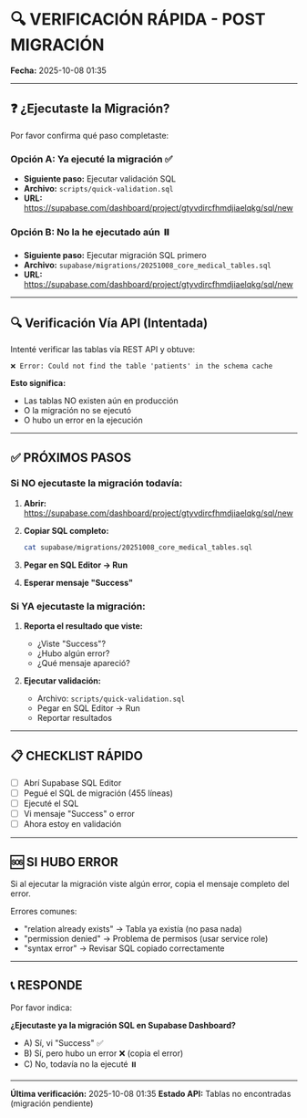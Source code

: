# 🔍 VERIFICACIÓN RÁPIDA - POST MIGRACIÓN

**Fecha:** 2025-10-08 01:35

---

## ❓ ¿Ejecutaste la Migración?

Por favor confirma qué paso completaste:

### Opción A: Ya ejecuté la migración ✅
- **Siguiente paso:** Ejecutar validación SQL
- **Archivo:** `scripts/quick-validation.sql`
- **URL:** https://supabase.com/dashboard/project/gtyvdircfhmdjiaelqkg/sql/new

### Opción B: No la he ejecutado aún ⏸️
- **Siguiente paso:** Ejecutar migración SQL primero
- **Archivo:** `supabase/migrations/20251008_core_medical_tables.sql`
- **URL:** https://supabase.com/dashboard/project/gtyvdircfhmdjiaelqkg/sql/new

---

## 🔍 Verificación Vía API (Intentada)

Intenté verificar las tablas vía REST API y obtuve:

```
❌ Error: Could not find the table 'patients' in the schema cache
```

**Esto significa:**
- Las tablas NO existen aún en producción
- O la migración no se ejecutó
- O hubo un error en la ejecución

---

## ✅ PRÓXIMOS PASOS

### Si NO ejecutaste la migración todavía:

1. **Abrir:** https://supabase.com/dashboard/project/gtyvdircfhmdjiaelqkg/sql/new

2. **Copiar SQL completo:**
   ```bash
   cat supabase/migrations/20251008_core_medical_tables.sql
   ```

3. **Pegar en SQL Editor → Run**

4. **Esperar mensaje "Success"**

### Si YA ejecutaste la migración:

1. **Reporta el resultado que viste:**
   - ¿Viste "Success"?
   - ¿Hubo algún error?
   - ¿Qué mensaje apareció?

2. **Ejecutar validación:**
   - Archivo: `scripts/quick-validation.sql`
   - Pegar en SQL Editor → Run
   - Reportar resultados

---

## 📋 CHECKLIST RÁPIDO

- [ ] Abrí Supabase SQL Editor
- [ ] Pegué el SQL de migración (455 líneas)
- [ ] Ejecuté el SQL
- [ ] Vi mensaje "Success" o error
- [ ] Ahora estoy en validación

---

## 🆘 SI HUBO ERROR

Si al ejecutar la migración viste algún error, copia el mensaje completo del error.

Errores comunes:
- "relation already exists" → Tabla ya existía (no pasa nada)
- "permission denied" → Problema de permisos (usar service role)
- "syntax error" → Revisar SQL copiado correctamente

---

## 📞 RESPONDE

Por favor indica:

**¿Ejecutaste ya la migración SQL en Supabase Dashboard?**
- A) Sí, vi "Success" ✅
- B) Sí, pero hubo un error ❌ (copia el error)
- C) No, todavía no la ejecuté ⏸️

---

**Última verificación:** 2025-10-08 01:35
**Estado API:** Tablas no encontradas (migración pendiente)
